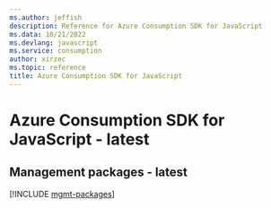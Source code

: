 ```yaml
---
ms.author: jeffish
description: Reference for Azure Consumption SDK for JavaScript
ms.data: 10/21/2022
ms.devlang: javascript
ms.service: consumption
author: xirzec
ms.topic: reference
title: Azure Consumption SDK for JavaScript
---
```

# Azure Consumption SDK for JavaScript - latest

## Management packages - latest
[!INCLUDE [mgmt-packages](consumption-mgmt-index.md)]